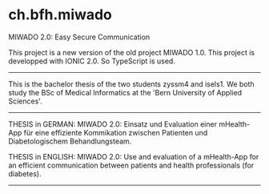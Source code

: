 # ch.bfh.miwado
MIWADO 2.0: Easy Secure Communication


This project is a new version of the old project MIWADO 1.0.
This project is developped with IONIC 2.0. So TypeScript is used.

------------------------------------------

This is the bachelor thesis of the two students zyssm4 and isels1. We both study the BSc of Medical Informatics at the 'Bern University of Applied Sciences'.

------------------------------------------

THESIS in GERMAN:
MIWADO 2.0: Einsatz und Evaluation einer mHealth-App für eine effiziente Kommikation zwischen Patienten und
Diabetologischem Behandlungsteam.

THESIS in ENGLISH:
MIWADO 2.0: Use and evaluation of a mHealth-App for an efficient communication between patients and health professionals (for diabetes).

------------------------------------------
